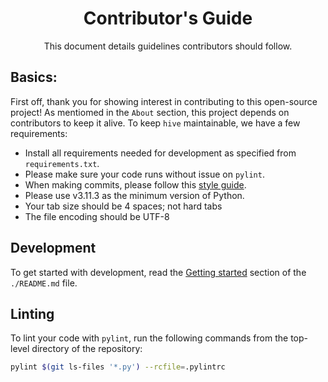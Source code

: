 <div align = 'center'>
    <h1>Contributor's Guide</h1>
    This document details guidelines contributors should follow.
</div>

## Basics:

First off, thank you for showing interest in contributing to this open-source project! As mentiomed in the `About` section, this project depends on contributors to keep it alive. To keep `hive` maintainable, we have a few requirements:

- Install all requirements needed for development as specified from ```requirements.txt```.
- Please make sure your code runs without issue on `pylint`.
- When making commits, please follow this [style guide](https://github.com/dishb/commit-styles).
- Please use v3.11.3 as the minimum version of Python.
- Your tab size should be 4 spaces; not hard tabs
- The file encoding should be UTF-8

## Development

To get started with development, read the [Getting started](./README.md#getting-started) section of the `./README.md` file.

## Linting

To lint your code with `pylint`, run the following commands from the top-level directory of the repository:
```bash
pylint $(git ls-files '*.py') --rcfile=.pylintrc
```
